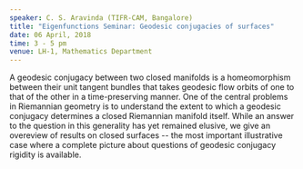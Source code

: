 ```yaml
---
speaker: C. S. Aravinda (TIFR-CAM, Bangalore)
title: "Eigenfunctions Seminar: Geodesic conjugacies of surfaces"
date: 06 April, 2018
time: 3 - 5 pm
venue: LH-1, Mathematics Department
---
```


A geodesic conjugacy between two closed manifolds is a homeomorphism between their unit tangent bundles that takes geodesic flow orbits of one to that of the other in a time-preserving manner. One of the central problems in Riemannian geometry is to understand the extent to which a geodesic conjugacy determines a closed Riemannian manifold itself. While an answer to the question in this generality has yet remained elusive, we give an overeview of results on closed surfaces -- the most important illustrative case where a complete picture about questions of geodesic conjugacy rigidity is available.

